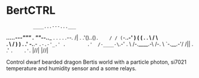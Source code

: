 # BertCTRL

              ____...---...___
___.....---"""        .       ""--..____
     .                  .            .
 .             _.--._       /|
        .    .'()..()`.    / /
            (`-.__.-' )  ( (    .
   .         \        /    \ \
       .      \      /      ) )        .
            .' -.__.- `.-.-'_.'
 .        .'  /-____-\`.-'       .
          \  /-.____.-\  /-.
           \ \`-.__.-'/ /\|\|           .
          .'  `.    .'`.
          |/\/\|    |/\/\|

Control dwarf bearded dragon Bertis world with a particle photon,  si7021 temperature and humidity sensor and a some relays.
